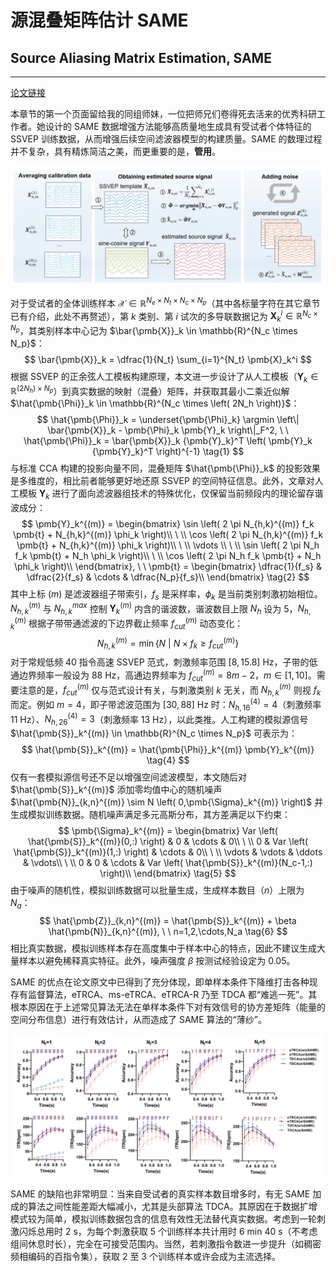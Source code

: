 # 源混叠矩阵估计 SAME
## Source Aliasing Matrix Estimation, SAME
***

[论文链接][SAME]

本章节的第一个页面留给我的同组师妹，一位把师兄们卷得死去活来的优秀科研工作者。她设计的 SAME 数据增强方法能够高质量地生成具有受试者个体特征的 SSVEP 训练数据，从而增强后续空间滤波器模型的构建质量。SAME 的数理过程并不复杂，具有精炼简洁之美，而更重要的是，**管用**。

![SAME示意图](SAME.png)

对于受试者的全体训练样本 $\pmb{\mathcal{X}} \in \mathbb{R}^{N_e \times N_t \times N_c \times N_p}$（其中各标量字符在其它章节已有介绍，此处不再赘述），第 $k$ 类别、第 $i$ 试次的多导联数据记为 $\pmb{X}_k^i \in \mathbb{R}^{N_c \times N_p}$，其类别样本中心记为 $\bar{\pmb{X}}_k \in \mathbb{R}^{N_c \times N_p}$：
$$
\bar{\pmb{X}}_k = \dfrac{1}{N_t} \sum_{i=1}^{N_t} \pmb{X}_k^i
$$
根据 SSVEP 的正余弦人工模板构建原理，本文进一步设计了从人工模板（$\pmb{Y}_k \in \mathbb{R}^{\left( 2N_h \right) \times N_p }$）到真实数据的映射（混叠）矩阵，并获取其最小二乘近似解 $\hat{\pmb{\Phi}}_k \in \mathbb{R}^{N_c \times \left( 2N_h \right)}$：
$$
\hat{\pmb{\Phi}}_k = \underset{\pmb{\Phi}_k} \argmin \left\| \bar{\pmb{X}}_k - \pmb{\Phi}_k \pmb{Y}_k \right\|_F^2, \ \ \hat{\pmb{\Phi}}_k = \bar{\pmb{X}}_k {\pmb{Y}_k}^T \left( \pmb{Y}_k {\pmb{Y}_k}^T \right)^{-1}
\tag{1}
$$
与标准 CCA 构建的投影向量不同，混叠矩阵 $\hat{\pmb{\Phi}}_k$ 的投影效果是多维度的，相比前者能够更好地还原 SSVEP 的空间特征信息。此外，文章对人工模板 $\pmb{Y}_k$ 进行了面向滤波器组技术的特殊优化，仅保留当前频段内的理论留存谐波成分：
$$
\pmb{Y}_k^{(m)} = 
\begin{bmatrix}
\sin \left( 2 \pi N_{h,k}^{(m)} f_k \pmb{t} + N_{h,k}^{(m)} \phi_k \right)\\
\ \\
\cos \left( 2 \pi N_{h,k}^{(m)} f_k \pmb{t} + N_{h,k}^{(m)} \phi_k \right)\\
\ \\
\vdots \\
\ \\
\sin \left( 2 \pi N_h f_k \pmb{t} + N_h \phi_k \right)\\
\ \\
\cos \left( 2 \pi N_h f_k \pmb{t} + N_h \phi_k \right)\\
\end{bmatrix}, \ \ \pmb{t} = 
\begin{bmatrix}
\dfrac{1}{f_s} & \dfrac{2}{f_s} & \cdots & \dfrac{N_p}{f_s}\\
\end{bmatrix}
\tag{2}
$$
其中上标 $(m)$ 是滤波器组子带索引，$f_s$ 是采样率，$\phi_k$ 是当前类别刺激初始相位。$N_{h,k}^{(m)}$ 与 $N_{h,k}^{max}$ 控制 $\pmb{Y}_k^{(m)}$ 内含的谐波数，谐波数目上限 $N_h$ 设为 5，$N_{h,k}^{(m)}$ 根据子带带通滤波的下边界截止频率 $f_{cut}^{(m)}$ 动态变化：
$$
N_{h,k}^{(m)} = \min \left\{N \ | \ N \times f_k \geqslant f_{cut}^{(m)} \right\}
\tag{3}
$$
对于常规低频 40 指令高速 SSVEP 范式，刺激频率范围 $[8,15.8]$ Hz，子带的低通边界频率一般设为 88 Hz，高通边界频率为 $f_{cut}^{(m)} = 8m-2$，$m \in [1,10]$。需要注意的是，$f_{cut}^{(m)}$ 仅与范式设计有关，与刺激类别 $k$ 无关，而 $N_{h,k}^{(m)}$ 则视 $f_k$ 而定。例如 $m=4$，即子带滤波范围为 $[30,88]$ Hz 时：$N_{h,16}^{(4)} = 4$（刺激频率 11 Hz）、$N_{h,26}^{(4)} = 3$（刺激频率 13 Hz），以此类推。人工构建的模拟源信号 $\hat{\pmb{S}}_k^{(m)} \in \mathbb{R}^{N_c \times N_p}$ 可表示为：
$$
\hat{\pmb{S}}_k^{(m)} = \hat{\pmb{\Phi}}_k^{(m)} \pmb{Y}_k^{(m)}
\tag{4}
$$
仅有一套模拟源信号还不足以增强空间滤波模型，本文随后对 $\hat{\pmb{S}}_k^{(m)}$ 添加零均值中心的随机噪声 $\hat{\pmb{N}}_{k,n}^{(m)} \sim N \left( 0,\pmb{\Sigma}_k^{(m)} \right)$ 并生成模拟训练数据。随机噪声满足多元高斯分布，其方差满足以下约束：
$$
\pmb{\Sigma}_k^{(m)} = 
\begin{bmatrix}
Var \left( \hat{\pmb{S}}_k^{(m)}(0,:) \right) & 0 & \cdots & 0\\
\ \\
0 & Var \left( \hat{\pmb{S}}_k^{(m)}(1,:) \right) & \cdots & 0\\
\ \\
\vdots & \vdots & \ddots & \vdots\\
\ \\
0 & 0 & \cdots & Var \left( \hat{\pmb{S}}_k^{(m)}(N_c-1,:) \right)\\
\end{bmatrix}
\tag{5}
$$
由于噪声的随机性，模拟训练数据可以批量生成，生成样本数目（$n$）上限为 $N_a$：
$$
\hat{\pmb{Z}}_{k,n}^{(m)} = \hat{\pmb{S}}_k^{(m)} + \beta \hat{\pmb{N}}_{k,n}^{(m)}, \ \ n=1,2,\cdots,N_a
\tag{6}
$$
相比真实数据，模拟训练样本存在高度集中于样本中心的特点，因此不建议生成大量样本以避免稀释真实特征。此外，噪声强度 $\beta$ 按测试经验设定为 0.05。

SAME 的优点在论文原文中已得到了充分体现，即单样本条件下降维打击各种现存有监督算法，eTRCA、ms-eTRCA、eTRCA-R 乃至 TDCA 都“难逃一死”。其根本原因在于上述常见算法无法在单样本条件下对有效信号的协方差矩阵（能量的空间分布信息）进行有效估计，从而造成了 SAME 算法的“薄纱”。

![SAME结果图1](SAME-result1.png)

SAME 的缺陷也非常明显：当来自受试者的真实样本数目增多时，有无 SAME 加成的算法之间性能差距大幅减小，尤其是头部算法 TDCA。其原因在于数据扩增模式较为简单，模拟训练数据包含的信息有效性无法替代真实数据。考虑到一轮刺激闪烁总用时 2 s，为每个刺激获取 5 个训练样本共计用时 6 min 40 s（不考虑组间休息时长），完全在可接受范围内。当然，若刺激指令数进一步提升（如稠密频相编码的百指令集），获取 2 至 3 个训练样本或许会成为主流选择。


[SAME]: https://ieeexplore.ieee.org/document/9971465/